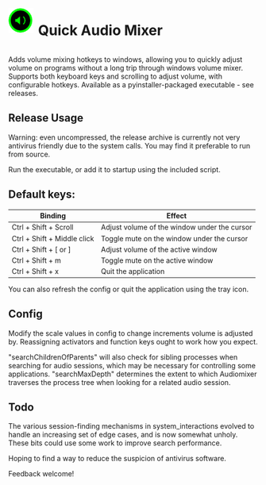 <div style="display: flex; align-items: center;">
  <img src="./trayicon.png" alt="Quick Audio Mixer Icon" style="width: 50px; height: 50px; margin-right: 10px; margin-bottom: 20px;">
  <h1>Quick Audio Mixer</h1>
</div>

Adds volume mixing hotkeys to windows, allowing you to quickly adjust volume on programs without a long trip through windows volume mixer.
Supports both keyboard keys and scrolling to adjust volume, with configurable hotkeys.
Available as a pyinstaller-packaged executable - see releases.

## Release Usage

Warning: even uncompressed, the release archive is currently not very antivirus friendly due to the system calls.
You may find it preferable to run from source.

Run the executable, or add it to startup using the included script.

## Default keys:

| Binding | Effect |
|---------|--------|
| Ctrl + Shift + Scroll | Adjust volume of the window under the cursor |
| Ctrl + Shift + Middle click | Toggle mute on the window under the cursor |
| Ctrl + Shift + [ or ] | Adjust volume of the active window |
| Ctrl + Shift + m | Toggle mute on the active window |
| Ctrl + Shift + x | Quit the application |

You can also refresh the config or quit the application using the tray icon.

## Config

Modify the scale values in config to change increments volume is adjusted by.
Reassigning activators and function keys ought to work how you expect.

"searchChildrenOfParents" will also check for sibling processes when searching for audio sessions, which may be necessary for controlling some applications.
"searchMaxDepth" determines the extent to which Audiomixer traverses the process tree when looking for a related audio session.

## Todo

The various session-finding mechanisms in system_interactions evolved to handle an increasing set of edge cases, and is now somewhat unholy.  These bits could use some work to improve search performance.

Hoping to find a way to reduce the suspicion of antivirus software.

Feedback welcome!
